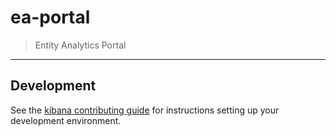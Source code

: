 # ea-portal

> Entity Analytics Portal

---

## Development

See the [kibana contributing guide](https://github.com/elastic/kibana/blob/master/CONTRIBUTING.md) for instructions setting up your development environment.
